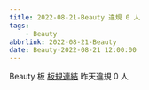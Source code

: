 ```yaml
---
title: 2022-08-21-Beauty 違規 0 人
tags:
    - Beauty
abbrlink: 2022-08-21-Beauty
date: Beauty-2022-08-21 12:00:00
---
```

Beauty 板 [板規連結](https://www.ptt.cc/bbs/Beauty/M.1630069980.A.84B.html)
昨天違規 0 人
